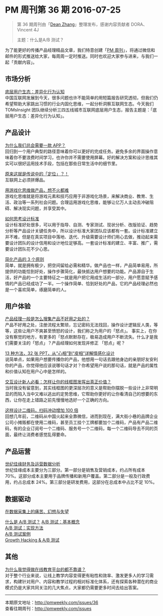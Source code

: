 # PM 周刊第 36 期 2016-07-25

> 第 36 期周刊由「[Dean Zhang](http://pmweekly.com/contributors#dean)」整理发布，感谢内容贡献者 DORA、Vincent 4J
> 
> 主题：什么是A/B 测试？

为了能更好的传播产品经理精品文章，我们特意创建「[PM 周刊](http://pmweekly.com/)」，将通过微信和邮件的形式推送给大家，每周周一定时推送。同时也欢迎大家参与进来，与我们一起「贡献内容」。 


## 市场分析

[底层用户生态：差异化行为认知](https://mp.weixin.qq.com/s?__biz=MzA3NTcwOTIwNg==&mid=2655842763&idx=1&sn=9166646bb075a72ded69f30d31166d1f&scene=1&srcid=0720OuTFiFsGfqHbnvXAnobK&key=77421cf58af4a653e651bef2d0e4aaa95e7044d908c6e2ab775ccc3beb4af0602566d664329878bde035b1649712ec92&ascene=0&uin=MjExNzY1NDIwMQ%3D%3D&devicetype=iMac+MacBookPro12%2C1+OSX+OSX+10.11.4+build(15E65)&version=11020201&pass_ticket=USFtmLzEwL2Hs7a%2Fy8jFrAPEh42PjdheP%2F%2FoE%2BnvsYfXs7np4upqvepcVylku0rj)   
中国互联网发展到今天，很多问题也许不能简单的用短篇报告研究透彻，但我们仍希望帮助大家跳出习惯的行业内固化思维，一起分析洞察互联网生态。今天我们 TOMsInsight 团队继续分析三四五线城市互联网底层用户生态，报告主题是：「底层用户生态：差异化行为认知」。

## 产品设计

[为什么我们总会需要一款 APP？](http://ued.baidu.com/?p=4946)  
回归到一个用户典型的路径意味着你可以更好的完成任务。避免多余的界面操作意味着你不要浪费时间学习，也许你并不需要使用屏幕。好的解决方案和设计思维其实可以很好运用技术手段，包括在那些日常生活中的细节里。

[原来这就是传说中的「定位」？！](https://mp.weixin.qq.com/s?__biz=MzAxMzc5NDAyMw==&mid=2650510037&idx=1&sn=f2e5f223320357069d9b70988de0b239&scene=1&srcid=0722ZDWtNng0CmuhS0MUrtVY&key=77421cf58af4a65341ef0cdd54aa822abf449bbfbea77469f176001867d86805d146ba69fb4976f6cdac9bd454df1b79&ascene=0&uin=MjExNzY1NDIwMQ%3D%3D&devicetype=iMac+MacBookPro12%2C1+OSX+OSX+10.11.4+build(15E65)&version=11020201&pass_ticket=USFtmLzEwL2Hs7a%2Fy8jFrAPEh42PjdheP%2F%2FoE%2BnvsYfXs7np4upqvepcVylku0rj)  
互联网上必须拼爆品。

[用游戏化思维做产品，想不火都难](https://mp.weixin.qq.com/s?__biz=MzAxMzc5NDAyMw==&mid=2650510020&idx=1&sn=2344851be39fe1132e00f32df90f1087&scene=1&srcid=0720XCbOF0xc5o5kbDuRDaX6&key=77421cf58af4a6537b158771d6c7f7ce78fa6d0b90f35ed1537f54d817ceace89c953610c939dbc4ac126acb21c4d07c&ascene=0&uin=MjExNzY1NDIwMQ%3D%3D&devicetype=iMac+MacBookPro12%2C1+OSX+OSX+10.11.4+build(15E65)&version=11020201&pass_ticket=USFtmLzEwL2Hs7a%2Fy8jFrAPEh42PjdheP%2F%2FoE%2BnvsYfXs7np4upqvepcVylku0rj)  
游戏化思维就是将游戏元素和技巧应用于非游戏化场景，来解决商业、教育、生活、政治等一系列社会问题。合理运用游戏化思维，能够让亿万人主动去冲破阻碍、解决现实问题，并享受其中。

[如何思考设计标准](https://mp.weixin.qq.com/s?__biz=MjM5NjA3ODI3Ng==&mid=2649828380&idx=1&sn=841d3510947bd665406023a083796866&scene=1&srcid=07208EjMdH8fK6lWeDn9otey&key=77421cf58af4a65303cc97e944e6da5acfa2aa49667941990f2c733affb1c19971c57feaa37f4e342d8fc0d63e346f67&ascene=0&uin=MjExNzY1NDIwMQ%3D%3D&devicetype=iMac+MacBookPro12%2C1+OSX+OSX+10.11.4+build(15E65)&version=11020201&pass_ticket=USFtmLzEwL2Hs7a%2Fy8jFrAPEh42PjdheP%2F%2FoE%2BnvsYfXs7np4upqvepcVylku0rj)  
设计标准好处很多，可以用于指导、自测、专家测试、现状分析、改版验证、趋势分析等产品设计关键任务中，所以设计标准大家团队应该都有一套。设计标准建立并不难，但是在真实项目中落地、迭代、升级需要设计师们用心去做，推动起来需要设计团队的设计信用和设计地位足够高。一套设计标准的建立、丰富、推广，需要设计团队花不少心思。

[简化产品的 3 个原则](https://mp.weixin.qq.com/s?__biz=MzAxMzc5NDAyMw==&mid=2650510017&idx=1&sn=a7ec4e1eae0bca8062e718cf1061788e&scene=1&srcid=0719DYkEj1UoYmqfwWwSyShG&key=77421cf58af4a653eb5e7288ed8c9a3ff6c5628e6cbc13d7c3adeff24d83be1b62ea757a623105d18a132596691dccfd&ascene=0&uin=MjExNzY1NDIwMQ%3D%3D&devicetype=iMac+MacBookPro12%2C1+OSX+OSX+10.11.4+build(15E65)&version=11020201&pass_ticket=USFtmLzEwL2Hs7a%2Fy8jFrAPEh42PjdheP%2F%2FoE%2BnvsYfXs7np4upqvepcVylku0rj)  
简单，就是拥有极少，把空间留给必需和精华。做产品也一样，产品简单易用，所提供的功能恰到好处，操作步骤简化，最快抵达用户想要的功能。产品源自于生活，好产品的一个主要特征之一就是用户把它用成生活的一部分，用户愿意赋予感情的产品已经成功了一半。一个操作简单、恰到好处的产品，它的产品经理必然也是一个喜欢简单，琢磨简单的人。  

## 用户体验

[产品经理一般是怎么搜集产品不好用之处的？](http://www.zhihu.com/question/22495656/answer/112193878)  
产品不好用之处，注册流程太繁琐，忘记密码无法找回，操作设计逻辑反人类，等等，这些让用户不爽甚至愤怒的设计，我们称之为用户的「怒点」。
事实上，在你没有察觉的地方，有更多的「怒点默默存在，极易造成用户不断流失。什么才是我们需要关注的「怒点」？产品经理如何发现并修正 「怒点」呢？

[13 种方法，32 张 PPT，从“心相”到“皮相”详解情感化设计](https://mp.weixin.qq.com/s?__biz=MTEwNTM0ODI0MQ==&mid=2653433303&idx=1&sn=c1e2cb42ece0fb0822d577889413d5bf&key=77421cf58af4a653665c8ee9378fa3f027f26b5091cbedb557540c54e07fb4863ed6ae083591690fe92dbb140fdcc8c1&ascene=0&uin=MjExNzY1NDIwMQ%3D%3D&devicetype=iMac+MacBookPro12%2C1+OSX+OSX+10.11.4+build(15E65)&version=11020201&pass_ticket=USFtmLzEwL2Hs7a%2Fy8jFrAPEh42PjdheP%2F%2FoE%2BnvsYfXs7np4upqvepcVylku0rj)  
说简单点，如果用户想要传播你的产品，他想用一句话去跟他身边的亲朋好友安利你的产品，你觉得他应该说哪句话才对？你希望用户说的那句话，就是产品的属性和价值认知在用户心中是怎样的。

[交互设计新人必看：怎样让你的线框图发挥出真正价值？](https://mp.weixin.qq.com/s?__biz=MzAxNDAxOTcxOQ==&mid=2650934941&idx=1&sn=3ee5ff2740b00acf17dcf86b548a7acd&scene=1&srcid=07192KvRmTCsureSFLgHW8Sz&key=77421cf58af4a653144db1ba94873ccb7ea5bd94986501eff1ab0de8fcbf8d9036ce10e4c222f04c9148a16a0b2a444b&ascene=0&uin=MjExNzY1NDIwMQ%3D%3D&devicetype=iMac+MacBookPro12%2C1+OSX+OSX+10.11.4+build(15E65)&version=11020201&pass_ticket=USFtmLzEwL2Hs7a%2Fy8jFrAPEh42PjdheP%2F%2FoE%2BnvsYfXs7np4upqvepcVylku0rj)  
当时我没有留意到，其实线框图的更深层次的意义是帮助你摆脱一些设计上非常明显的而陷入当中又难以逃出的定势思维，它帮助你更好的让你看清自己的想要的东西，让你在走上错路之前先慢慢地选好一个正确的方向。 

[这样设计二维码，扫码冲动增加 100 倍](https://mp.weixin.qq.com/s?__biz=MjM5NjAyMzcyMA==&mid=2659990653&idx=1&sn=f16ccfbff8b091bf814feabb503cc1cc&scene=1&srcid=0719OOULH4dX8YZq5YOIzmQD&key=77421cf58af4a653eddf6e3f1d2e60ed2879071c760c82923aa0cd524855f4a1b96b1841486d3605bc88fca0e0cff542&ascene=0&uin=MjExNzY1NDIwMQ%3D%3D&devicetype=iMac+MacBookPro12%2C1+OSX+OSX+10.11.4+build(15E65)&version=11020201&pass_ticket=USFtmLzEwL2Hs7a%2Fy8jFrAPEh42PjdheP%2F%2FoE%2BnvsYfXs7np4upqvepcVylku0rj)  
回想几年前，二维码从中国火起来全靠微信，进而到现在，满大街小巷的品牌企业公司小摊贩都在使用二维码，甚至员工挂个工牌都要加个二维码，产品有产品二维码，有的企业订阅号一个二维码、服务号一个二维码，每一个二维码导去不同的页面，最终让消费者感觉乱得要命。

## 产品运营

[世纪佳缘财务及运营数据分析](http://bluewhale.cc/2016-02-01/jiayuan-finance-report.html?nsukey=IaobyzN3RSk4qxRNoriniW4actOiHGI3Fop62igcTGj3zLXKOO9S%2Fl7PGHqzPx%2BTGNLCT9BeQ0YU5pCXhn5btg%3D%3D)  
世纪佳缘成本主要分为三部分。第一部分是销售及营销成本，约占所有成本 70%。这部分成本主要用于品牌传播和新用户覆盖。第二部分是一般及行政费用，约占总成本 24%。第三部分是研发费用，这部分在总成本中占比不足 10%。

## 数据驱动

[在数据采集上的痛苦、幻想与失望](https://zhuanlan.zhihu.com/p/21628977)  

[什么是 A/B 测试？](https://www.zhihu.com/question/20045543/answer/59025552) 
[A/B 测试：基本概念](http://oldj.net/article/ab-testing-basic-concept/)  
[A/B 测试：实现方法](http://oldj.net/article/ab-testing-method/)  
[A/B 测试案例](http://oldj.net/article/cases-of-a-b-testing-1/)  
[Growth Hacking & A/B 测试](https://zhuanlan.zhihu.com/p/21250266)  

## 其他

[为什么我觉得做在线教育平台的都不靠谱？](https://zhuanlan.zhihu.com/p/21649096)  
对于整个行业来说，让线上教学内容变得更有粘性和效率、激发更多人的学习需求，构建针对用户、内容和教学过程的相对标准化体系，还有探索各种潜在的商业模式仍是大家共同关注的几大焦点，大家都仍需要更多时间去给出答案。

---
本期原文地址：<http://pmweekly.com/issues/36>     
查看往期周刊：<http://pmweekly.com/issues>    